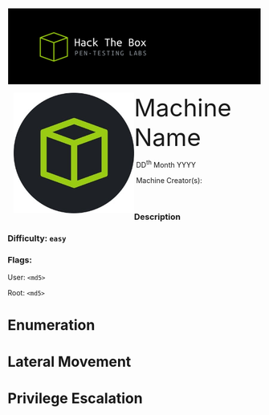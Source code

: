 ![](assets/images/header.png)



<img src="assets/images/htb.png" style="margin-left: 20px; zoom: 60%;" align=left />    	<font size="10">Machine Name</font>

​		DD<sup>th</sup> Month YYYY

​		Machine Creator(s): 

​		

 



### Description



### Difficulty: `easy`

### Flags:

User: `<md5>`

Root: `<md5>`

# Enumeration



# Lateral Movement



# Privilege Escalation

